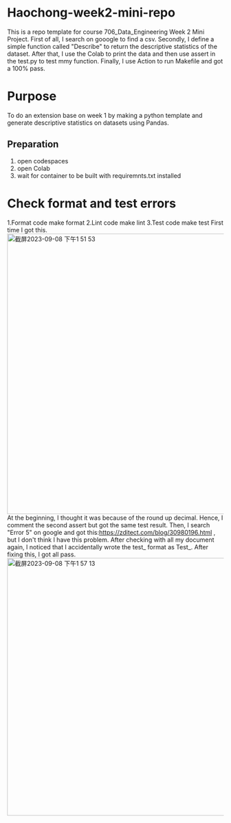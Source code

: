 # Haochong-week2-mini-repo
This is a repo template for course 706_Data_Engineering Week 2 Mini Project. First of all, I search on gooogle to find a csv. Secondly, I define a simple function called "Describe" to return the descriptive statistics of the dataset. After that, I use the Colab to print the data and then use assert in the test.py to test mmy function. Finally, I use Action to run Makefile and got a 100% pass. 

# Purpose
To do an extension base on week 1 by making a python template and generate descriptive statistics on datasets using Pandas. 

## Preparation 
1. open codespaces 
2. open Colab
3. wait for container to be built with requiremnts.txt installed

# Check format and test errors
1.Format code make format
2.Lint code make lint
3.Test code make test
First time I got this.
<img width="651" alt="截屏2023-09-08 下午1 51 53" src="https://github.com/nogibjj/Haochong-Xia-Week-2/assets/89813704/a222f5d3-69d8-4260-a5a5-b7ba46354f2b">
At the beginning, I thought it was because of the round up decimal. Hence, I comment the second assert but got the same test result. Then, I search "Error 5" on google and got this:https://zditect.com/blog/30980196.html , but I don't think I have this problem. After checking with all my document again, I noticed that I accidentally wrote the test_ format as Test_. After fixing this, I got all pass.
<img width="598" alt="截屏2023-09-08 下午1 57 13" src="https://github.com/nogibjj/Haochong-Xia-Week-2/assets/89813704/b46b613c-47f5-4c16-b03e-713fea05d619">

